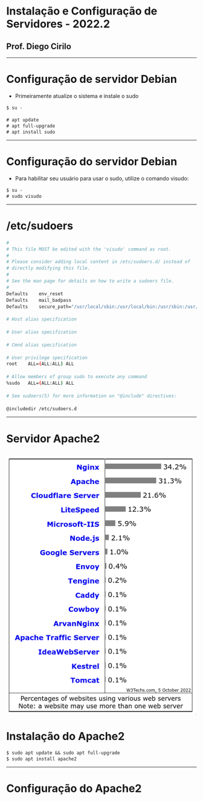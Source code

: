 # Instalação e Configuração de Servidores - 2022.2
## Prof. Diego Cirilo
---
# Configuração de servidor Debian

- Primeiramente atualize o sistema e instale o sudo

```shell
$ su - 

# apt update
# apt full-upgrade
# apt install sudo

```
---
# Configuração do servidor Debian
- Para habilitar seu usuário para usar o sudo, utilize o comando visudo:
```shell
$ su -
# sudo visudo
```
---
# /etc/sudoers
```bash
#
# This file MUST be edited with the 'visudo' command as root.
#
# Please consider adding local content in /etc/sudoers.d/ instead of
# directly modifying this file.
#
# See the man page for details on how to write a sudoers file.
#
Defaults	env_reset
Defaults	mail_badpass
Defaults	secure_path="/usr/local/sbin:/usr/local/bin:/usr/sbin:/usr/bin:/sbin:/bin"

# Host alias specification

# User alias specification

# Cmnd alias specification

# User privilege specification
root	ALL=(ALL:ALL) ALL

# Allow members of group sudo to execute any command
%sudo	ALL=(ALL:ALL) ALL

# See sudoers(5) for more information on "@include" directives:

@includedir /etc/sudoers.d
```
---
# Servidor Apache2
<style>
img {
  display: block;
  margin: 0 auto;
}
</style>
![height:600px](../img/servers.png)
---
# Instalação do Apache2
```shell
$ sudo apt update && sudo apt full-upgrade
$ sudo apt install apache2
```
---
# Configuração do Apache2

